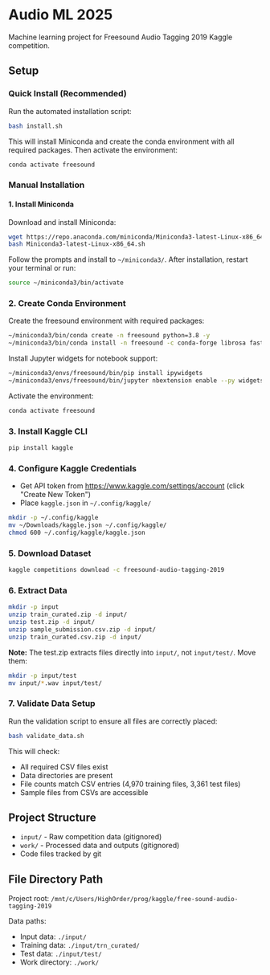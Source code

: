 # Audio ML 2025

Machine learning project for Freesound Audio Tagging 2019 Kaggle competition.

## Setup

### Quick Install (Recommended)

Run the automated installation script:
```bash
bash install.sh
```

This will install Miniconda and create the conda environment with all required packages. Then activate the environment:
```bash
conda activate freesound
```

### Manual Installation

#### 1. Install Miniconda

Download and install Miniconda:
```bash
wget https://repo.anaconda.com/miniconda/Miniconda3-latest-Linux-x86_64.sh
bash Miniconda3-latest-Linux-x86_64.sh
```

Follow the prompts and install to `~/miniconda3/`. After installation, restart your terminal or run:
```bash
source ~/miniconda3/bin/activate
```

### 2. Create Conda Environment

Create the freesound environment with required packages:
```bash
~/miniconda3/bin/conda create -n freesound python=3.8 -y
~/miniconda3/bin/conda install -n freesound -c conda-forge librosa fastai pandas numpy matplotlib pillow scikit-learn ipython tqdm -y
```

Install Jupyter widgets for notebook support:
```bash
~/miniconda3/envs/freesound/bin/pip install ipywidgets
~/miniconda3/envs/freesound/bin/jupyter nbextension enable --py widgetsnbextension
```

Activate the environment:
```bash
conda activate freesound
```

### 3. Install Kaggle CLI
```bash
pip install kaggle
```

### 4. Configure Kaggle Credentials
- Get API token from https://www.kaggle.com/settings/account (click "Create New Token")
- Place `kaggle.json` in `~/.config/kaggle/`
```bash
mkdir -p ~/.config/kaggle
mv ~/Downloads/kaggle.json ~/.config/kaggle/
chmod 600 ~/.config/kaggle/kaggle.json
```

### 5. Download Dataset
```bash
kaggle competitions download -c freesound-audio-tagging-2019
```

### 6. Extract Data
```bash
mkdir -p input
unzip train_curated.zip -d input/
unzip test.zip -d input/
unzip sample_submission.csv.zip -d input/
unzip train_curated.csv.zip -d input/
```

**Note:** The test.zip extracts files directly into `input/`, not `input/test/`. Move them:
```bash
mkdir -p input/test
mv input/*.wav input/test/
```

### 7. Validate Data Setup
Run the validation script to ensure all files are correctly placed:
```bash
bash validate_data.sh
```

This will check:
- All required CSV files exist
- Data directories are present
- File counts match CSV entries (4,970 training files, 3,361 test files)
- Sample files from CSVs are accessible

## Project Structure
- `input/` - Raw competition data (gitignored)
- `work/` - Processed data and outputs (gitignored)
- Code files tracked by git

## File Directory Path
Project root: `/mnt/c/Users/HighOrder/prog/kaggle/free-sound-audio-tagging-2019`

Data paths:
- Input data: `./input/`
- Training data: `./input/trn_curated/`
- Test data: `./input/test/`
- Work directory: `./work/`

